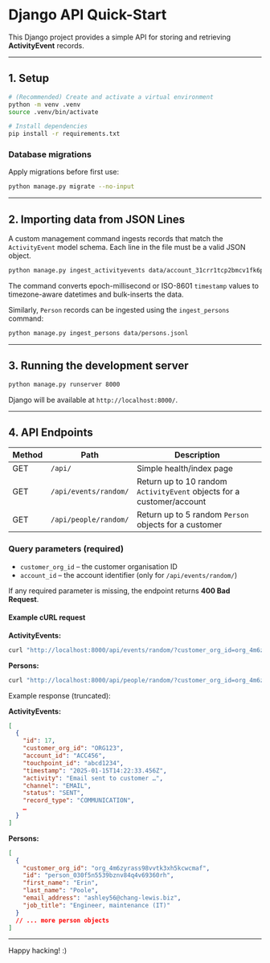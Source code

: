 # Django API Quick-Start

This Django project provides a simple API for storing and retrieving **ActivityEvent** records.

---

## 1. Setup

```bash
# (Recommended) Create and activate a virtual environment
python -m venv .venv
source .venv/bin/activate

# Install dependencies
pip install -r requirements.txt
```

### Database migrations
Apply migrations before first use:

```bash
python manage.py migrate --no-input
```

---

## 2. Importing data from JSON Lines
A custom management command ingests records that match the `ActivityEvent` model schema. Each line in the file must be a valid JSON object.

```bash
python manage.py ingest_activityevents data/account_31crr1tcp2bmcv1fk6pcm0k6ag.jsonl
```

The command converts epoch-millisecond or ISO-8601 `timestamp` values to timezone-aware datetimes and bulk-inserts the data.

Similarly, `Person` records can be ingested using the `ingest_persons` command:
```bash
python manage.py ingest_persons data/persons.jsonl
```

---

## 3. Running the development server

```bash
python manage.py runserver 8000
```

Django will be available at `http://localhost:8000/`.

---

## 4. API Endpoints

| Method | Path | Description |
| ------ | ---- | ----------- |
| GET | `/api/` | Simple health/index page |
| GET | `/api/events/random/` | Return up to 10 random `ActivityEvent` objects for a customer/account |
| GET | `/api/people/random/` | Return up to 5 random `Person` objects for a customer |

### Query parameters (required)

* `customer_org_id` – the customer organisation ID
* `account_id` – the account identifier (only for `/api/events/random/`)

If any required parameter is missing, the endpoint returns **400 Bad Request**.

#### Example cURL request
**ActivityEvents:**
```bash
curl "http://localhost:8000/api/events/random/?customer_org_id=org_4m6zyrass98vvtk3xh5kcwcmaf&account_id=account_31crr1tcp2bmcv1fk6pcm0k6ag"
```

**Persons:**
```bash
curl "http://localhost:8000/api/people/random/?customer_org_id=org_4m6zyrass98vvtk3xh5kcwcmaf"
```

Example response (truncated):

**ActivityEvents:**
```json
[
  {
    "id": 17,
    "customer_org_id": "ORG123",
    "account_id": "ACC456",
    "touchpoint_id": "abcd1234",
    "timestamp": "2025-01-15T14:22:33.456Z",
    "activity": "Email sent to customer …",
    "channel": "EMAIL",
    "status": "SENT",
    "record_type": "COMMUNICATION",
    …
  }
]
```

**Persons:**
```json
[
  {
    "customer_org_id": "org_4m6zyrass98vvtk3xh5kcwcmaf",
    "id": "person_030f5n5539bznv84q4v69360rh",
    "first_name": "Erin",
    "last_name": "Poole",
    "email_address": "ashley56@chang-lewis.biz",
    "job_title": "Engineer, maintenance (IT)"
  }
  // ... more person objects
]
```

---

Happy hacking! :)

